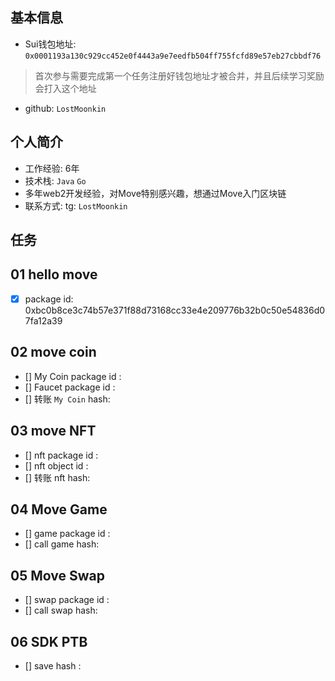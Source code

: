 ## 基本信息
- Sui钱包地址: `0x0001193a130c929cc452e0f4443a9e7eedfb504ff755fcfd89e57eb27cbbdf76`
> 首次参与需要完成第一个任务注册好钱包地址才被合并，并且后续学习奖励会打入这个地址
- github: `LostMoonkin`

## 个人简介
- 工作经验: 6年
- 技术栈: `Java` `Go`
- 多年web2开发经验，对Move特别感兴趣，想通过Move入门区块链
- 联系方式: tg: `LostMoonkin` 

## 任务

##   01 hello move  
- [x] package id: 0xbc0b8ce3c74b57e371f88d73168cc33e4e209776b32b0c50e54836d07fa12a39

##   02 move coin
- [] My Coin package id : 
- [] Faucet package id : 
- [] 转账 `My Coin` hash:

##   03 move NFT
- [] nft package id :
- [] nft object id : 
- [] 转账 nft  hash:

##   04 Move Game
- [] game package id :
- [] call game hash:

##   05 Move Swap
- [] swap package id :
- [] call swap hash:

##   06 SDK PTB
- [] save hash :
